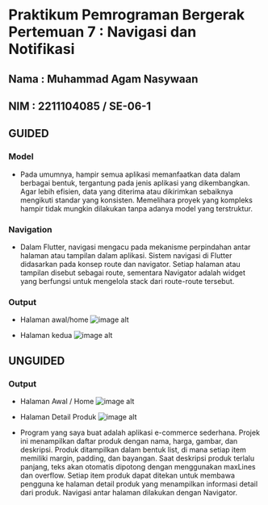 # Praktikum Pemrograman Bergerak Pertemuan 7 : Navigasi dan Notifikasi
## Nama : Muhammad Agam Nasywaan
## NIM : 2211104085 / SE-06-1

## GUIDED
### Model
- Pada umumnya, hampir semua aplikasi memanfaatkan data dalam berbagai bentuk, tergantung pada jenis aplikasi yang dikembangkan. Agar lebih efisien, data yang diterima atau dikirimkan sebaiknya mengikuti standar yang konsisten. Memelihara proyek yang kompleks hampir tidak mungkin dilakukan tanpa adanya model yang terstruktur.
### Navigation
- Dalam Flutter, navigasi mengacu pada mekanisme perpindahan antar halaman atau tampilan dalam aplikasi. Sistem navigasi di Flutter didasarkan pada konsep route dan navigator. Setiap halaman atau tampilan disebut sebagai route, sementara Navigator adalah widget yang berfungsi untuk mengelola stack dari route-route tersebut.
### Output 
- Halaman awal/home
![image alt](https://github.com/agamnsy/assets_praktikumPPB/blob/main/pertemuan_7/hal1.png)

- Halaman kedua
![image alt](https://github.com/agamnsy/assets_praktikumPPB/blob/main/pertemuan_7/hal2.png)


## UNGUIDED
### Output
- Halaman Awal / Home
![image alt](https://github.com/agamnsy/assets_praktikumPPB/blob/main/pertemuan_7/page1.png)

- Halaman Detail Produk
![image alt](https://github.com/agamnsy/assets_praktikumPPB/blob/main/pertemuan_7/page2.png)

- Program yang saya buat adalah aplikasi e-commerce sederhana. Projek ini menampilkan daftar produk dengan nama, harga, gambar, dan deskripsi. Produk ditampilkan dalam bentuk list, di mana setiap item memiliki margin, padding, dan bayangan. Saat deskripsi produk terlalu panjang, teks akan otomatis dipotong dengan menggunakan maxLines dan overflow. Setiap item produk dapat ditekan untuk membawa pengguna ke halaman detail produk yang menampilkan informasi detail dari produk. Navigasi antar halaman dilakukan dengan Navigator.
